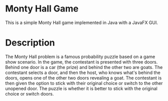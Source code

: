 # Monty Hall Game
This is a simple Monty Hall game implemented in Java with a JavaFX GUI.

# Description
The Monty Hall problem is a famous probability puzzle based on a game show scenario. In the game, the contestant is presented with three doors. Behind one door is a car (the prize) and behind the other two are goats. The contestant selects a door, and then the host, who knows what's behind the doors, opens one of the other two doors revealing a goat. The contestant is then given the option to stick with their original choice or switch to the other unopened door. The puzzle is whether it is better to stick with the original choice or switch doors.
